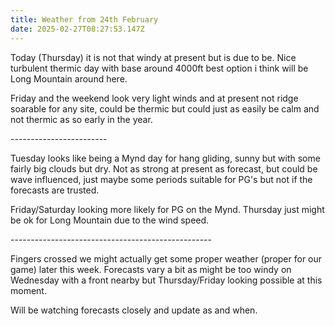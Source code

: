```yaml
---
title: Weather from 24th February
date: 2025-02-27T08:27:53.147Z
---
```

Today (Thursday) it is not that windy at present but is due to be. Nice turbulent thermic day with base around 4000ft  best option i think will be Long Mountain around here.

Friday and the weekend look very light winds and at present not ridge soarable for any site, could be thermic but could just as easily be calm and not thermic as so early in the year.

\------------------------

Tuesday looks like being a Mynd day for hang gliding,  sunny but with some fairly big clouds but dry.  Not as strong at present as forecast, but could be wave influenced, just maybe some periods suitable for PG's but not if the forecasts are trusted.

Friday/Saturday looking more likely for PG on the Mynd.  Thursday just might be ok for Long Mountain due to the wind speed.

\--------------------------------------------------

Fingers crossed we might actually get some proper weather (proper for our game) later this week.  Forecasts vary a bit as might be too windy on Wednesday with a front nearby but Thursday/Friday looking possible at this moment.

Will be watching forecasts closely and update as and when.
